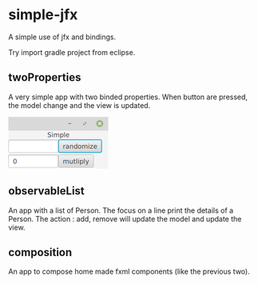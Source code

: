 # simple-jfx

A simple use of jfx and bindings.

Try import gradle project from eclipse.

## twoProperties

A very simple app with two binded properties. When button are pressed, the model change and the view is updated.

![img](./img/twoProp.png)

## observableList

An app with a list of Person. The focus on a line print the details of a Person. The action : add, remove will update the model and update the view.

## composition

An app to compose home made fxml components (like the previous two).